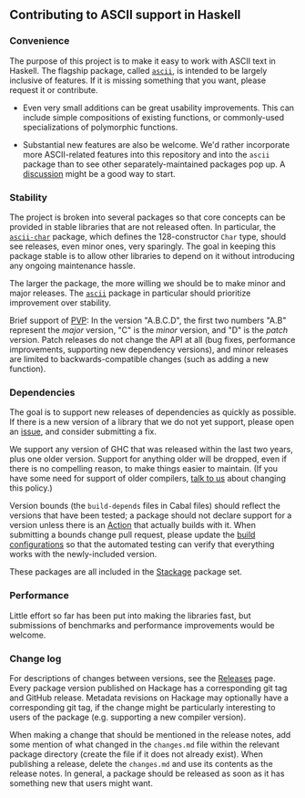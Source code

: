 ## Contributing to ASCII support in Haskell

### Convenience

The purpose of this project is to make it easy to work with ASCII text in Haskell. The flagship package, called [`ascii`](https://hackage.haskell.org/package/ascii), is intended to be largely inclusive of features. If it is missing something that you want, please request it or contribute.

- Even very small additions can be great usability improvements. This can include simple compositions of existing functions, or commonly-used specializations of polymorphic functions.

- Substantial new features are also be welcome. We'd rather incorporate more ASCII-related features into this repository and into the `ascii` package than to see other separately-maintained packages pop up. A [discussion](https://github.com/typeclasses/ascii/discussions) might be a good way to start.

### Stability

The project is broken into several packages so that core concepts can be provided in stable libraries that are not released often. In particular, the [`ascii-char`](https://hackage.haskell.org/package/ascii-char) package, which defines the 128-constructor `Char` type, should see releases, even minor ones, very sparingly. The goal in keeping this package stable is to allow other libraries to depend on it without introducing any ongoing maintenance hassle.

The larger the package, the more willing we should be to make minor and major releases. The [`ascii`](https://hackage.haskell.org/package/ascii) package in particular should prioritize improvement over stability.

Brief support of [PVP](https://pvp.haskell.org/): In the version "A.B.C.D", the first two numbers "A.B" represent the *major* version, "C" is the *minor* version, and "D" is the *patch* version. Patch releases do not change the API at all (bug fixes, performance improvements, supporting new dependency versions), and minor releases are limited to backwards-compatible changes (such as adding a new function).

### Dependencies

The goal is to support new releases of dependencies as quickly as possible. If there is a new version of a library that we do not yet support, please open an [issue](https://github.com/typeclasses/ascii/issues), and consider submitting a fix.

We support any version of GHC that was released within the last two years, plus one older version. Support for anything older will be dropped, even if there is no compelling reason, to make things easier to maintain. (If you have some need for support of older compilers, [talk to us](https://github.com/typeclasses/ascii/discussions) about changing this policy.)

Version bounds (the `build-depends` files in Cabal files) should reflect the versions that have been tested; a package should not declare support for a version unless there is an [Action](https://github.com/typeclasses/ascii/actions) that actually builds with it. When submitting a bounds change pull request, please update the [build configurations](https://github.com/typeclasses/ascii/tree/master/configurations) so that the automated testing can verify that everything works with the newly-included version.

These packages are all included in the [Stackage](https://github.com/commercialhaskell/stackage/) package set.

### Performance

Little effort so far has been put into making the libraries fast, but submissions of benchmarks and performance improvements would be welcome.

### Change log

For descriptions of changes between versions, see the [Releases](https://github.com/typeclasses/ascii/releases) page. Every package version published on Hackage has a corresponding git tag and GitHub release. Metadata revisions on Hackage may optionally have a corresponding git tag, if the change might be particularly interesting to users of the package (e.g. supporting a new compiler version).

When making a change that should be mentioned in the release notes, add some mention of what changed in the `changes.md` file within the relevant package directory (create the file if it does not already exist). When publishing a release, delete the `changes.md` and use its contents as the release notes. In general, a package should be released as soon as it has something new that users might want.
